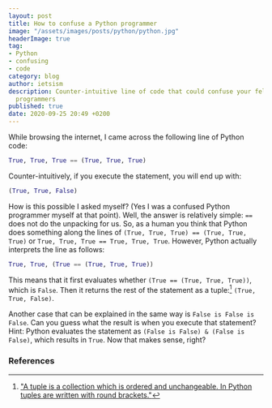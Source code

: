 ```yaml
---
layout: post
title: How to confuse a Python programmer
image: "/assets/images/posts/python/python.jpg"
headerImage: true
tag:
- Python
- confusing
- code
category: blog
author: ietsism
description: Counter-intuitive line of code that could confuse your fellow Python
  programmers
published: true
date: 2020-09-25 20:49 +0200
---
```

While browsing the internet, I came across the following line of Python code:

```python
True, True, True == (True, True, True)
```

Counter-intuitively, if you execute the statement, you will end up with:

```python
(True, True, False)
```

How is this possible I asked myself? (Yes I was a confused Python programmer myself at that point). Well, the answer is relatively simple: `==` does not do the unpacking for us. So, as a human you think that Python does something along the lines of `(True, True, True) == (True, True, True)` or `True, True, True == True, True, True`. However, Python actually interprets the line as follows:

```python
True, True, (True == (True, True, True))
```

This means that it first evaluates whether `(True == (True, True, True))`, which is `False`. Then it returns the rest of the statement as a tuple:[^1] `(True, True, False)`.

Another case that can be explained in the same way is `False is False is False`. Can you guess what the result is when you execute that statement? Hint: Python evaluates the statement as `(False is False) & (False is False)`, which results in `True`. Now that makes sense, right?


### References
[^1]: ["A tuple is a collection which is ordered and unchangeable. In Python tuples are written with round brackets."](https://www.w3schools.com/python/python_tuples.asp)